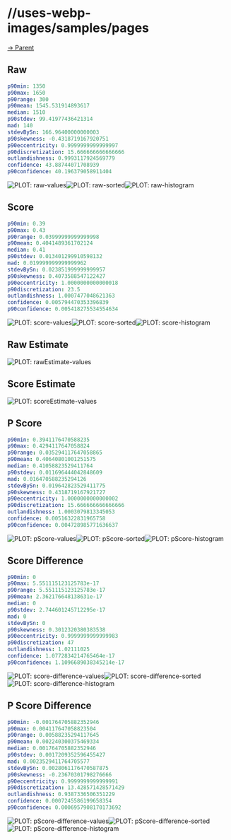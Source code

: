 
# //uses-webp-images/samples/pages

[→ Parent](../..)


## Raw


```yaml
p90min: 1350
p90max: 1650
p90range: 300
p90mean: 1545.531914893617
median: 1510
p90stdev: 99.41977436421314
mad: 140
stdevBySn: 166.96400000000003
p90skewness: -0.4318719167920751
p90eccentricity: 0.9999999999999997
p90discretization: 15.666666666666666
outlandishness: 0.9993117924569779
confidence: 43.88744071708939
p90confidence: 40.196379058911404

```

![PLOT: raw-values](./raw/values.svg)![PLOT: raw-sorted](./raw/sorted.svg)![PLOT: raw-histogram](./raw/histogram.svg)
## Score


```yaml
p90min: 0.39
p90max: 0.43
p90range: 0.03999999999999998
p90mean: 0.4041489361702124
median: 0.41
p90stdev: 0.013401299910598132
mad: 0.019999999999999962
stdevBySn: 0.023851999999999957
p90skewness: 0.4073588547122427
p90eccentricity: 1.0000000000000018
p90discretization: 23.5
outlandishness: 1.0007477048621363
confidence: 0.005794470353396839
p90confidence: 0.005418275534554634

```

![PLOT: score-values](./score/values.svg)![PLOT: score-sorted](./score/sorted.svg)![PLOT: score-histogram](./score/histogram.svg)
## Raw Estimate

![PLOT: rawEstimate-values](./rawEstimate/values.svg)
## Score Estimate

![PLOT: scoreEstimate-values](./scoreEstimate/values.svg)
## P Score


```yaml
p90min: 0.3941176470588235
p90max: 0.4294117647058824
p90range: 0.035294117647058865
p90mean: 0.40640801001251575
median: 0.41058823529411764
p90stdev: 0.011696444042848609
mad: 0.016470588235294126
stdevBySn: 0.019642823529411775
p90skewness: 0.4318719167921727
p90eccentricity: 1.0000000000000002
p90discretization: 15.666666666666666
outlandishness: 1.0003079813345053
confidence: 0.00516322831965758
p90confidence: 0.004728985771636637

```

![PLOT: pScore-values](./pScore/values.svg)![PLOT: pScore-sorted](./pScore/sorted.svg)![PLOT: pScore-histogram](./pScore/histogram.svg)
## Score Difference


```yaml
p90min: 0
p90max: 5.551115123125783e-17
p90range: 5.551115123125783e-17
p90mean: 2.362176648138631e-17
median: 0
p90stdev: 2.744601245712295e-17
mad: 0
stdevBySn: 0
p90skewness: 0.3012320380383538
p90eccentricity: 0.9999999999999983
p90discretization: 47
outlandishness: 1.02111025
confidence: 1.0772834214765464e-17
p90confidence: 1.1096689038345214e-17

```

![PLOT: score-difference-values](./score-difference/values.svg)![PLOT: score-difference-sorted](./score-difference/sorted.svg)![PLOT: score-difference-histogram](./score-difference/histogram.svg)
## P Score Difference


```yaml
p90min: -0.001764705882352946
p90max: 0.004117647058823504
p90range: 0.00588235294117645
p90mean: 0.002240300375469334
median: 0.001764705882352946
p90stdev: 0.0017209352596455427
mad: 0.0023529411764705577
stdevBySn: 0.0028061176470587875
p90skewness: -0.23670301798276666
p90eccentricity: 0.9999999999999991
p90discretization: 13.428571428571429
outlandishness: 0.9387336506351229
confidence: 0.0007245586199658354
p90confidence: 0.0006957908170173692

```

![PLOT: pScore-difference-values](./pScore-difference/values.svg)![PLOT: pScore-difference-sorted](./pScore-difference/sorted.svg)![PLOT: pScore-difference-histogram](./pScore-difference/histogram.svg)